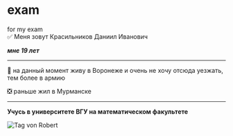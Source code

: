 # exam
for my exam   
 :white_check_mark: Меня зовут  Красильников Даниил Иванович
 
 ***мне 19 лет***
 ____
 :black_square_button: на данный момент живу в Воронеже и очень не хочу отсюда уезжать, тем более в армию
 
 :negative_squared_cross_mark: раньше жил в Мурманске
  ____
 
 **Учусь в университете ВГУ на математическом факультете**

![Tag von Robert](https://user-images.githubusercontent.com/90238459/190147587-52581153-fbe5-4bac-a55b-a03691cc9932.jpg)

